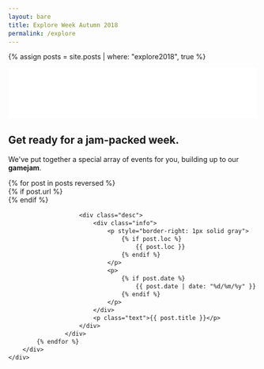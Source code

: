 ```yaml
---
layout: bare
title: Explore Week Autumn 2018
permalink: /explore
---
```


 <link href="https://fonts.googleapis.com/css?family=Press+Start+2P" rel="stylesheet"> 

{% assign posts = site.posts | where: "explore2018", true %}

<div id="explorecont">
    <div id="middle">
        <div>
            <img src="/assets/images/contrib/events/2018-11-explore/Logo.png"/>
            <section id="maintext">
                <h1>Get ready for a jam-packed week.</h1>
                <p>We've put together a special array of events for you, building up to our <strong>gamejam</strong>.</p>
            </section>
        </div>
        <div id="eventcont">
            {% for post in posts reversed %}
                    <div class="event">
                        {% if post.url %}<a href="{{ post.url }}">
                            <div class="image" {% if post.image %}style="background: url({{ post.image }}) center; background-size: cover;"{% endif %}></div>
                        </a>{% endif %}

                        <div class="desc">
                            <div class="info">
                                <p style="border-right: 1px solid gray">
                                    {% if post.loc %}
                                        {{ post.loc }}
                                    {% endif %}
                                </p>
                                <p>
                                    {% if post.date %}
                                        {{ post.date | date: "%d/%m/%y" }}
                                    {% endif %}
                                </p>
                            </div>
                            <p class="text">{{ post.title }}</p>
                        </div>
                    </div>
            {% endfor %}
        </div>
    </div>
</div>